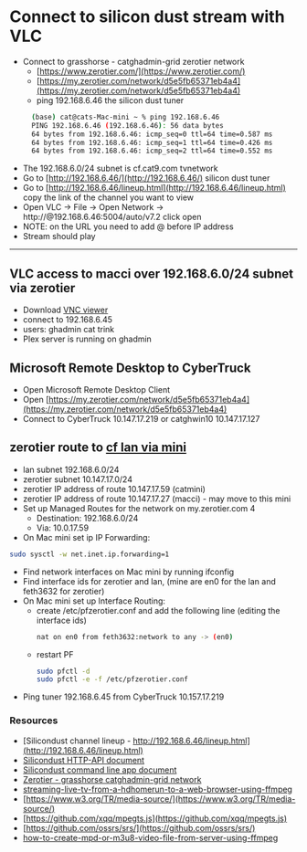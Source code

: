 # Connect to silicon dust stream with VLC

- Connect to grasshorse - catghadmin-grid zerotier network
    - [https://www.zerotier.com/](https://www.zerotier.com/)
    - [https://my.zerotier.com/network/d5e5fb65371eb4a4](https://my.zerotier.com/network/d5e5fb65371eb4a4)
    - ping 192.168.6.46 the silicon dust tuner
    ```bash
      (base) cat@cats-Mac-mini ~ % ping 192.168.6.46
      PING 192.168.6.46 (192.168.6.46): 56 data bytes
      64 bytes from 192.168.6.46: icmp_seq=0 ttl=64 time=0.587 ms
      64 bytes from 192.168.6.46: icmp_seq=1 ttl=64 time=0.426 ms
      64 bytes from 192.168.6.46: icmp_seq=2 ttl=64 time=0.552 ms
    ```
- The 192.168.6.0/24 subnet is cf.cat9.com tvnetwork
- Go to [http://192.168.6.46/](http://192.168.6.46/) silicon dust tuner
- Go to [http://192.168.6.46/lineup.html](http://192.168.6.46/lineup.html) copy the link of the channel you want to view
- Open VLC -> File -> Open Network -> http://@192.168.6.46:5004/auto/v7.2 click open
- NOTE: on the URL you need to add @ before IP address
- Stream should play

---
## VLC access to macci over 192.168.6.0/24 subnet via zerotier
- Download [VNC viewer](https://www.realvnc.com/en/connect/download/viewer/)
- connect to 192.168.6.45
- users: ghadmin cat trink
- Plex server is running on ghadmin

## Microsoft Remote Desktop to CyberTruck
- Open Microsoft Remote Desktop Client
- Open [https://my.zerotier.com/network/d5e5fb65371eb4a4](https://my.zerotier.com/network/d5e5fb65371eb4a4)
- Connect to CyberTruck 10.147.17.219 or catghwin10 10.147.17.127

## zerotier route to [cf lan via mini](https://discuss.zerotier.com/t/mac-os-lan-routing/577)
- lan subnet 192.168.6.0/24
- zerotier subnet 10.147.17.0/24
- zerotier IP address of route 10.147.17.59 (catmini)
- zerotier IP address of route 10.147.17.27 (macci) - may move to this mini
- Set up Managed Routes for the network on my.zerotier.com 4
   - Destination: 192.168.6.0/24
   - Via: 10.0.17.59
- On Mac mini set ip IP Forwarding:
```bash
sudo sysctl -w net.inet.ip.forwarding=1
```
- Find network interfaces on Mac mini by running ifconfig 
- Find interface ids for zerotier and lan, (mine are en0 for the lan and feth3632 for zerotier)
- On Mac mini set up Interface Routing:
    - create /etc/pfzerotier.conf and add the following line (editing the interface ids)
      ```bash
      nat on en0 from feth3632:network to any -> (en0)
      ```
    - restart PF
      ```bash
      sudo pfctl -d
      sudo pfctl -e -f /etc/pfzerotier.conf
      ```
- Ping tuner 192.168.6.45 from CyberTruck 10.157.17.219

### Resources
- [Silicondust channel lineup - http://192.168.6.46/lineup.html](http://192.168.6.46/lineup.html)
- [Silicondust HTTP-API document](https://info.hdhomerun.com/info/http_api)
- [Silicondust command line app document](https://info.hdhomerun.com/info/hdhomerun_config)
- [Zerotier - grasshorse catghadmin-grid network](https://my.zerotier.com/network/d5e5fb65371eb4a4)
- [streaming-live-tv-from-a-hdhomerun-to-a-web-browser-using-ffmpeg](https://www.rickmakes.com/streaming-live-tv-from-a-hdhomerun-to-a-web-browser-using-ffmpeg/)
- [https://www.w3.org/TR/media-source/](https://www.w3.org/TR/media-source/)
- [https://github.com/xqq/mpegts.js](https://github.com/xqq/mpegts.js)
- [https://github.com/ossrs/srs/](https://github.com/ossrs/srs/)
- [how-to-create-mpd-or-m3u8-video-file-from-server-using-ffmpeg](https://mayur-solanki.medium.com/how-to-create-mpd-or-m3u8-video-file-from-server-using-ffmpeg-97e9e1fbf6a3)
